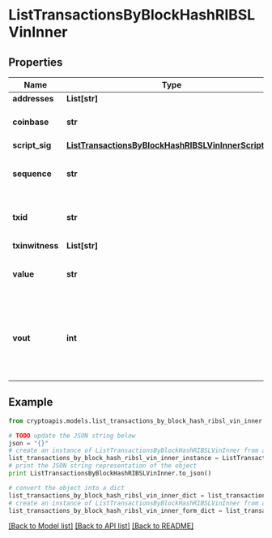 # ListTransactionsByBlockHashRIBSLVinInner


## Properties
Name | Type | Description | Notes
------------ | ------------- | ------------- | -------------
**addresses** | **List[str]** |  | 
**coinbase** | **str** | Represents the coinbase hex. | [optional] 
**script_sig** | [**ListTransactionsByBlockHashRIBSLVinInnerScriptSig**](ListTransactionsByBlockHashRIBSLVinInnerScriptSig.md) |  | 
**sequence** | **str** | Represents the script sequence number. | 
**txid** | **str** | Represents the reference transaction identifier. | 
**txinwitness** | **List[str]** |  | 
**value** | **str** | Represents the sent/received amount. | 
**vout** | **int** | It refers to the index of the output address of this transaction. The index starts from 0. | 

## Example

```python
from cryptoapis.models.list_transactions_by_block_hash_ribsl_vin_inner import ListTransactionsByBlockHashRIBSLVinInner

# TODO update the JSON string below
json = "{}"
# create an instance of ListTransactionsByBlockHashRIBSLVinInner from a JSON string
list_transactions_by_block_hash_ribsl_vin_inner_instance = ListTransactionsByBlockHashRIBSLVinInner.from_json(json)
# print the JSON string representation of the object
print ListTransactionsByBlockHashRIBSLVinInner.to_json()

# convert the object into a dict
list_transactions_by_block_hash_ribsl_vin_inner_dict = list_transactions_by_block_hash_ribsl_vin_inner_instance.to_dict()
# create an instance of ListTransactionsByBlockHashRIBSLVinInner from a dict
list_transactions_by_block_hash_ribsl_vin_inner_form_dict = list_transactions_by_block_hash_ribsl_vin_inner.from_dict(list_transactions_by_block_hash_ribsl_vin_inner_dict)
```
[[Back to Model list]](../README.md#documentation-for-models) [[Back to API list]](../README.md#documentation-for-api-endpoints) [[Back to README]](../README.md)


